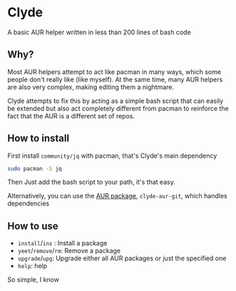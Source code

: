 # Clyde
A basic AUR helper written in less than 200 lines of bash code

## Why?
Most AUR helpers attempt to act like pacman in many ways, which some people don't really like (like myself). At the same time, many AUR helpers are also very complex, making editing them a nightmare.

Clyde attempts to fix this by acting as a simple bash script that can easily be extended but also act completely different from pacman to reinforce the fact that the AUR is a different set of repos.

## How to install
First install `community/jq` with pacman, that's Clyde's main dependency
```sh
sudo pacman -S jq
```
Then Just add the bash script to your path, it's that easy. 

Alternatively, you can use the [AUR package](https://aur.archlinux.org/packages/clyde-aur-git), `clyde-aur-git`, which handles dependencies

## How to use
* `install`/`ins` : Install a package
* `yeet`/`remove`/`rm`: Remove a package
* `upgrade`/`upg`: Upgrade either all AUR packages or just the specified one
* `help`: help

So simple, I know
